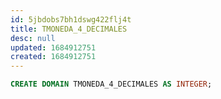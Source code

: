 ```yaml
---
id: 5jbdobs7bh1dswg422flj4t
title: TMONEDA_4_DECIMALES
desc: null
updated: 1684912751
created: 1684912751
---
```



```sql
CREATE DOMAIN TMONEDA_4_DECIMALES AS INTEGER;
```
